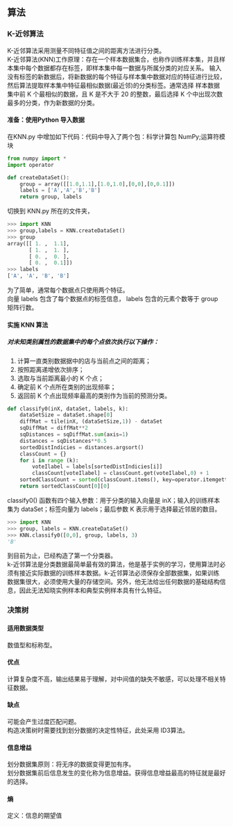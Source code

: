 算法
------------
### K-近邻算法
K-近邻算法采用测量不同特征值之间的距离方法进行分类。  
K-近邻算法(KNN)工作原理：存在一个样本数据集合，也称作训练样本集，并且样本集中每个数据都存在标签，即样本集中每一数据与所属分类的对应关系。
输入没有标签的新数据后，将新数据的每个特征与样本集中数据对应的特征进行比较，然后算法提取样本集中特征最相似数据(最近邻)的分类标签。通常选择
样本数据集中前 K 个最相似的数据，且 K 是不大于 20  的整数，最后选择 K 个中出现次数最多的分类，作为新数据的分类。  
#### 准备：使用Python 导入数据
在KNN.py 中增加如下代码：代码中导入了两个包：科学计算包 NumPy;运算符模块  
```Python
from numpy import *
import operator

def createDataSet():
	group = array([[1.0,1.1],[1.0,1.0],[0,0],[0,0.1]])
	labels = ['A','A','B','B']
	return group, labels
```
切换到 KNN.py 所在的文件夹，  
```Python
>>> import KNN
>>> group,labels = KNN.createDataSet()
>>> group
array([[ 1. ,  1.1],
       [ 1. ,  1. ],
       [ 0. ,  0. ],
       [ 0. ,  0.1]])
>>> labels
['A', 'A', 'B', 'B']
```
为了简单，通常每个数据点只使用两个特征。  
向量 labels 包含了每个数据点的标签信息， labels 包含的元素个数等于 group 矩阵行数。  
#### 实施 KNN 算法
##### 对未知类别属性的数据集中的每个点依次执行以下操作：
1. 计算一直类别数据据中的店与当前点之间的距离；
2. 按照距离递增依次排序；
3. 选取与当前距离最小的 K 个点；
4. 确定前 K 个点所在类别的出现频率；
5. 返回前 K 个点出现频率最高的类别作为当前的预测分类。
```python
def classify0(inX, dataSet, labels, k):
	dataSetSize = dataSet.shape[0]
	diffMat = tile(inX, (dataSetSize,1)) - dataSet
	sqDiffMat = diffMat**2
	sqDistances = sqDiffMat.sum(axis=1)
	distances = sqDistances**0.5
	sortedDistIndicies = distances.argsort()
	classCount = {}
	for i in range (k):
		voteIlabel = labels[sortedDistIndicies[i]]
		classCount[voteIlabel] = classCount.get(voteIlabel,0) + 1
	sortedClassCount = sorted(classCount.items(), key=operator.itemgetter(1), reverse=True)
	return sortedClassCount[0][0]
```
classify0() 函数有四个输入参数：用于分类的输入向量是 inX；输入的训练样本集为 dataSet；标签向量为 labels；最后参数 K 表示用于选择最近邻居的数目。  
```Python
>>> import KNN
>>> group, labels = KNN.createDataSet()
>>> KNN.classify0([0,0], group, labels, 3)
'B'
```
到目前为止，已经构造了第一个分类器。  
k-近邻算法是分类数据最简单最有效的算法，他是基于实例的学习，使用算法时必须有接近实际数据的训练样本数据。k-近邻算法必须保存全部数据集，如果训练
数据集很大，必须使用大量的存储空间。另外，他无法给出任何数据的基础结构信息，因此无法知晓实例样本和典型实例样本具有什么特征。  
### 决策树
#### 适用数据类型
数值型和标称型。  
#### 优点
计算复杂度不高，输出结果易于理解，对中间值的缺失不敏感，可以处理不相关特征数据。  
#### 缺点
可能会产生过度匹配问题。  
构造决策树时需要找到划分数据的决定性特征，此处采用 ID3算法。  
#### 信息增益
划分数据集原则：将无序的数据变得更加有序。   
划分数据集前后信息发生的变化称为信息增益。获得信息增益最高的特征就是最好的选择。  
#### 熵
定义：信息的期望值  
